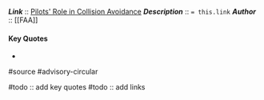 ***Link***      :: [Pilots' Role in Collision Avoidance]()
***Description***      :: `= this.link`
***Author*** :: [[FAA]]

#### Key Quotes
* 

#source #advisory-circular 

#todo :: add key quotes
#todo :: add links
